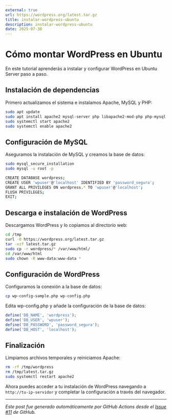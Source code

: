 ```yaml
---
external: true
url: https://wordpress.org/latest.tar.gz
title: instalar-wordpress-ubuntu
description: instalar-wordpress-ubuntu
date: 2025-07-30
---
```


# Cómo montar WordPress en Ubuntu

En este tutorial aprenderás a instalar y configurar WordPress en Ubuntu Server paso a paso.

## Instalación de dependencias

Primero actualizamos el sistema e instalamos Apache, MySQL y PHP:

```bash
sudo apt update 
sudo apt install apache2 mysql-server php libapache2-mod-php php-mysql -y 
sudo systemctl start apache2 
sudo systemctl enable apache2
```

## Configuración de MySQL

Aseguramos la instalación de MySQL y creamos la base de datos:

```bash
sudo mysql_secure_installation 
sudo mysql -u root -p 

CREATE DATABASE wordpress; 
CREATE USER 'wpuser'@'localhost' IDENTIFIED BY 'password_segura'; 
GRANT ALL PRIVILEGES ON wordpress.* TO 'wpuser'@'localhost'; 
FLUSH PRIVILEGES; 
EXIT;
```

## Descarga e instalación de WordPress

Descargamos WordPress y lo copiamos al directorio web:

```bash
cd /tmp 
curl -O https://wordpress.org/latest.tar.gz 
tar -xzf latest.tar.gz 
sudo cp -r wordpress/* /var/www/html/ 
cd /var/www/html 
sudo chown -R www-data:www-data *
```

## Configuración de WordPress

Configuramos la conexión a la base de datos:

```bash
cp wp-config-sample.php wp-config.php
```

Edita wp-config.php y añade la configuración de la base de datos:

```php
define('DB_NAME', 'wordpress'); 
define('DB_USER', 'wpuser'); 
define('DB_PASSWORD', 'password_segura'); 
define('DB_HOST', 'localhost');
```

## Finalización

Limpiamos archivos temporales y reiniciamos Apache:

```bash
rm -rf /tmp/wordpress
rm /tmp/latest.tar.gz
sudo systemctl restart apache2
```

Ahora puedes acceder a tu instalación de WordPress navegando a `http://tu-ip-servidor` y completar la configuración a través del navegador.

---

*Este post fue generado automáticamente por GitHub Actions desde el [Issue #11](https://github.com/faustocalvinio/blog-fausto/issues/11) de GitHub.*
